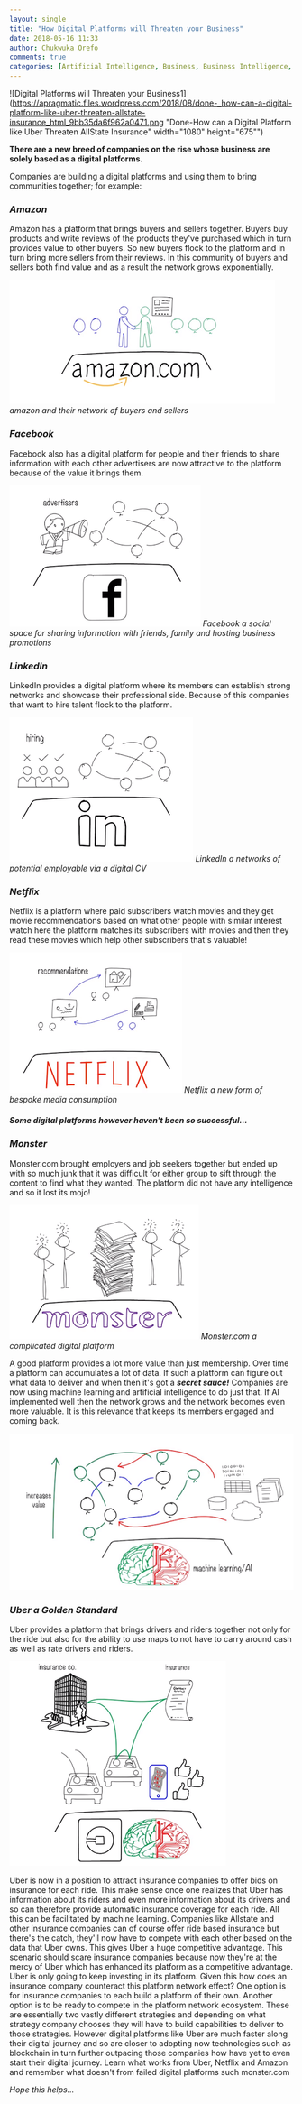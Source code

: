 ```yaml
---
layout: single
title: "How Digital Platforms will Threaten your Business"
date: 2018-05-16 11:33
author: Chukwuka Orefo
comments: true
categories: [Artificial Intelligence, Business, Business Intelligence, Digital Platfroms, Technology]
---
```


![Digital Platforms will Threaten your Business1](https://apragmatic.files.wordpress.com/2018/08/done-_how-can-a-digital-platform-like-uber-threaten-allstate-insurance_html_9bb35da6f962a0471.png "Done-How can a Digital Platform like Uber Threaten AllState Insurance" width="1080" height="675"")


__There are a new breed of companies on the rise whose business are solely based as a digital platforms.__

Companies are building a digital platforms and using them to bring communities together; for example:

### _Amazon_

Amazon has a platform that brings buyers and sellers together. Buyers buy products and write reviews of the products they've purchased which in turn provides value to other buyers. So new buyers flock to the platform and in turn bring more sellers from their reviews. In this community of buyers and sellers both find value and as a result the network grows exponentially.

![Amazon](/images/How%20can%20a%20Digital%20Platform%20like%20Uber%20Threaten%20AllState%20Insurance.png "Amazon" )
*amazon and their network of buyers and sellers*


### _Facebook_
Facebook also has a digital platform for people and their friends to share information with each other advertisers are now attractive to the platform because of the value it brings them.

![Facebook](/images/How%20can%20a%20Digital%20Platform%20like%20Uber%20Threaten%20AllState%20Insurance2.png "facebook")
*Facebook a social space for sharing information with friends, family and hosting business promotions*

### _LinkedIn_
LinkedIn provides a digital platform where its members can establish strong networks and showcase their professional side. Because of this companies that want to hire talent flock to the platform.

![LinkedIn](/images/How%20can%20a%20Digital%20Platform%20like%20Uber%20Threaten%20AllState%20Insurance3.png "LinkedIn")
*LinkedIn a networks of potential employable via a digital CV*

### _Netflix_
Netflix is a platform where paid subscribers watch movies and they get movie recommendations based on what other people with similar interest watch here the platform matches its subscribers with movies and then they read these movies which help other subscribers that's valuable!

![Netflix](/images/How%20can%20a%20Digital%20Platform%20like%20Uber%20Threaten%20AllState%20Insurance4.png "Netflix")
*Netflix a new form of bespoke media consumption*

##### ***Some digital platforms however haven't been so successful...***

### _Monster_
Monster.com brought employers and job seekers together but ended up with so much junk that it was difficult for either group to sift through the content to find what they wanted. The platform did not have any intelligence and so it lost its mojo!

![Monster](/images/How%20can%20a%20Digital%20Platform%20like%20Uber%20Threaten%20AllState%20Insurance5.png "Monster")
*Monster.com a complicated digital platform*

A good platform provides a lot more value than just membership. Over time a platform can accumulates a lot of data. If such a platform can figure out what data to deliver and when then it's got a ***secret sauce!*** Companies are now using machine learning and artificial intelligence to do just that. If AI implemented well then the network grows and the network becomes even more valuable. It is this relevance that keeps its members engaged and coming back.

![Uber a Golden Standard](/images/How%20can%20a%20Digital%20Platform%20like%20Uber%20Threaten%20AllState%20Insurance6.png "")

### _Uber a Golden Standard_
Uber provides a platform that brings drivers and riders together not only for the ride but also for the ability to use maps to not have to carry around cash as well as rate drivers and riders.

![Uber a Golden Standard](/images/How%20can%20a%20Digital%20Platform%20like%20Uber%20Threaten%20AllState%20Insurance7.png "")

Uber is now in a position to attract insurance companies to offer bids on insurance for each ride. This make sense once one realizes that Uber has information about its riders and even more information about its drivers and so can therefore provide automatic insurance coverage for each ride. All this can be facilitated by machine learning. Companies like Allstate and other insurance companies can of course offer ride based insurance but there's the catch, they'll now have to compete with each other based on the data that Uber owns. This gives Uber a huge competitive advantage. This scenario should scare insurance companies because now they're at the mercy of Uber which has enhanced its platform as a competitive advantage. Uber is only going to keep investing in its platform. Given this how does an insurance company counteract this platform network effect? One option is for insurance companies to each build a platform of their own. Another option is to be ready to compete in the platform network ecosystem. These are essentially two vastly different strategies and depending on what strategy company chooses they will have to build capabilities to deliver to those strategies. However digital platforms like Uber are much faster along their digital journey and so are closer to adopting now technologies such as blockchain in turn further outpacing those companies how have yet to even start their digital journey. Learn what works from Uber, Netflix and Amazon and remember what doesn't from failed digital platforms such monster.com  

_Hope this helps..._
